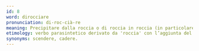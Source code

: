 ```yaml
---
id: 8
word: dirocciare
pronunciation: di-roc-cià-re
meaning: Precipitare dalla roccia o di roccia in roccia (in particolare riferito all'acqua)
etimology: verbo parasintetico derivato da 'roccia' con l’aggiunta del prefisso 'di-'.
synonyms: scendere, cadere.
---
```

